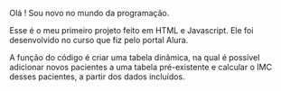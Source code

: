 Olá ! Sou novo no mundo da programação.

Esse é o meu primeiro projeto feito em HTML e Javascript. Ele foi desenvolvido no curso que fiz pelo portal Alura.

A função do código é criar uma tabela dinâmica, na qual é possível adicionar novos pacientes a uma tabela pré-existente e calcular o IMC desses pacientes, a partir dos dados incluídos.


